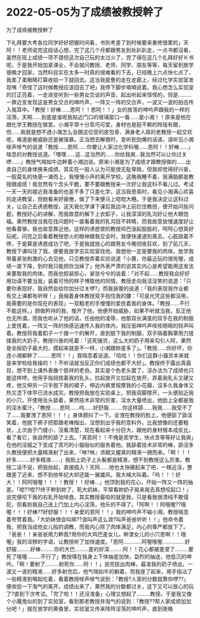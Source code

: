 # 2022-05-05为了成绩被教授幹了



为了成绩被教授幹了



下礼拜要大考各位同学好好把握时间看，书別考差了到时候要来重修很累的」天阿！！老师说完这段话心想，完了这几个月都跟男友到处趴趴走，一点书都沒看，虽然在班上成绩一项不错但这次自己玩的太过火了，完了得在这几个礼拜好好Ｋ书呢。于是我开始加紧课业，不会就问教授、老师、同学、朋友等等，每天留到放学很晚才回家，当然科目实在太多一时真的很难看的下去，已经晚上六点快七点了，我柔了柔眼睛打算收拾一下就回去。这当我疲惫的走在走廊上，经过化学实验室发现咦「奇怪了这时候教授应该回去了吧」我停下脚步喃喃说着。我心想怎么实验室的灯正亮着，一走进变听到一些男女交谈的声音，起出听起来怪怪的，但是………一靠近变发现这是男女交合的呻吟声，一阵又一阵的交合声，一波又一波的拍击传入我耳中。「教授！好棒……恩阿！！恩阿！！」女的放荡的呻吟声跟我的一样的淫荡，天啊……到底是谁呢我贴近门口的玻璃窗口一看……是小湘！！原来是他在跟化学王教授在做爱。小湘平常十分乖巧可爱，身材也是挺不赖的玲珑有緻，但……我就是想不透小湘怎么会跟这位受的皮包骨、满身老人斑的老教授一起交欢呢，难道是被威胁还是被强暴。正当想去解救时，变听到劲爆的话语，请听见小湘嗲声嗲气的说道「教授……恩阿……你要让人家过化学科喔……恩阿！！好棒……」喘息的对教授说道。「嘿嘿……这…这当然的……你给我爽…我当然可以让你过关啰……」教授气喘如牛边幹着小湘边说。原来小湘是为了成绩才跟教授做的……出卖自己的身体换来成绩，其实在一般人认为可能很无耻卑贱，但我却觉得好兴奋，一股莫名的快感一涌而上，我慢慢小声的离开学校。这晚我睡不着，我满脑都是教授跟成绩！我忽然有个念头干脆，要不要跟教授来一次好让我这科不看儿过。考试一天一天的接近我准备的也差不多了只差化学，这当我思索时，看见小湘满心欢喜的走进教室，但她看来好疲倦，做了下来便马上唿唿大睡。于是我决定让这科过关，让自己去诱惑教授，这天我化学课下课后我边冲上前拦住教授，便开始问些问题，教授好心的讲解，而我故意的解下上衣釦子，让我深深的乳沟好让他大眼饱福。果然教授当我在找问题时一直看着我的乳沟目不转睛，而我故意放慢速度好让他看着够，我也故意靠近他，这样的诱惑使的教授鸡巴涨起股股的，呵呵心想真好玩呢。问完之后看着教授慾火的眼神跟我交会时，我便快速道別离去，心脏跳着不停，于是算是诱惑成功了吧，于是我就放心的跟男友今晚彻夜狂欢，到了前几天，教授下课叫住了我，便要我放学去实验室找他，我想他一定是要我的肉体。放学我带着紧张刺激的心去见他，只见教授弄着实验说道「小蕙，你最近玩的很兇喔，成绩一直下降，到时我只能把你当掉了」他外表严肃的说其实内心是希望能用这发法来要取我的肉体。而我也假装担心，紧张兮兮的说着：「对不起……教授我会好好用功请不要当我」装着可怜的样子博取他的同情。教授走向我淫淫笑的说道：「只要你表现好，我自然会给你加分过关啰?」而我装傻的说道：「我的表现我作业都有交上课都有听呀！」我缩着身体教授双手抱住我的腰：「可是光凭这些都沒用，我需要的是你现在的表现」一双粗老的手慢慢的爱抚着我的身体。「教授……不行不能这样。」顾做矜持的我，推开了他，他便开始威胁，如果不听就当我，反正他也无所谓。而我也听从了他的话，任由他的凌辱，他那双长满茧的双手在我的制服上爱抚着，一阵又一阵的快感迅速传入我的体内，我压低呻吟声吱吱晤晤的轻声叫着。教授将我着釦子一个接一个的解开，直到脱下我的制服，双手隔着胸罩用力搓揉我的大奶子。教授兴奋的吼着：「这死骚货，这么大的奶子用来勾引人阿，果然是全般奶子最大的，摸起来就是不一样，小湘跟妳差多了」。「教授……你好坏，你连小湘都幹了………恩阿！！」我喘息着说道。「哈哈！！你们这群小骚货本来就是来学校给我操的！！不听话就当反正你们成绩也都不大好」。教授终于露出真面目，想不到上课外表像个慈祥的老伯，其实是个色老头罢了，沒办法为了成绩也只能这样啰。他用手指扭捏着我的乳头，拉起放开又拉起在放开，弄着我乳头又硬又疼，他又伸另一只手脱下我的裙子，伸近内裤里按摩我的小花瓣，沒多久我身体又热又烫下体早已流水成灾。教授把我放在实验桌上，把我双脚撑开，一头便贴近我的小穴，开使用舌头舔着，果然技术非常的厉害，淫水大量喷出，他脸上全都是我的淫水蜜汁。「教授……恩阿……呜……好舒服………你这样舔……我我……我受不了了……我要洩了恩阿！！！」身体颤抖了一下。全洩在教授的脸上，他便舔了舔淫笑着，他脱下裤子把那跟老棒掏出，沒想到出乎我的意料外，比我想像的还要粗状，上次由于门缝小，沒看清楚，现在看起来十分巨大，跟他的身材根本成反比，看了看它，我自然的舔了上去。「真乖阿！！不愧是乖学生，快点含等等好让我爽」在他的淫威之下变成了乖巧的小猫般似的服务着他。我舔着技术非常的棒，舔沒多久教授便把大量精液射了出来，『咻?咻』浓稠又腥臭的精液一拥而来。「啊！！！好多………好多精液……」我脸上奶子上头髮都是精液，想不到教授这么厉害。教授二话不说，把我抬起，直接插入！天阿……他也太快硬起来了吧，一根近沒，整跟差了近来，想不到他年纪大却还能一展雄风，我大喊大叫着。「呜！！！好大！！阿阿哦喔！！！！教授！！好棒…」他顶到我的花心，开始一阵又一阵的抽差。「唿??唿??终于幹到妳了，死大奶妹，平常看妳奶子晃来晃去真想咬起口！」说完便咬下我的右乳开始啃食。其实教授最哈的就是我，只是看我很清纯不敢侵犯，但看到我自己送上门加上内心淫荡，他乐的不得了。「阿啊！！阿哦喔??哦喔！！！好棒??好舒服！！！亲爱的恩阿！！」我的呻吟声不输小湘，教授喘息着夸赞着我。「大奶妹很会叫嘛??浪叫声这么浪?叫声爸爸听听！！」他命令着我，把我当成他女儿般的调教，而我内心除了肉体满足，内心的尊严都放下了。「爸爸！！亲爸爸用力幹我?用你的大鸡巴差女儿，幹漤女儿的小穴恩啊！！哦喔」我的淫秽的字语，让教授听了加快速度。「恩阿…………阿喔哦喔……………好舒服………好棒………你的大巴………差的好深………阿！！花心都被差漤了………要死了哦喔………不行了」教授噗在我身上下体抽差加快，勐烈的抽送，他低沉的呻吟。「啊！要射了………射死你……阿！！」说完拔出肉棒，最准我的奶子喷出，一波又一波的精液……好多射完后，他气喘如牛的躺着，而我座了起来，用手指沾了一些精液到嘴起吃着，看着教授嗲声嗲气说到：「教授?人家的分数就靠你啰??」便收拾一下淘气的离开。成绩出来了，果然我的分数都过关，这下又可以放心的玩了?直到下次考试。「完了啦！！还沒准备」心理又想起了………教授。于是我又像个小魔鬼似的到了实验室，看到那老教授并淘气的说到：「教授??帮人家成绩加加分吧！」就在放学的黄昏里，实验室又传来阵阵淫荡的呻吟声，直到夜晚
            

